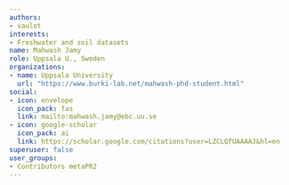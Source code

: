 ```yaml
---
authors:
- vaulot
interests:
- Freshwater and soil datasets
name: Mahwash Jamy
role: Uppsala U., Sweden
organizations:
- name: Uppsala University
  url: "https://www.burki-lab.net/mahwash-phd-student.html"
social:
- icon: envelope
  icon_pack: fas
  link: mailto:mahwash.jamy@ebc.uu.se
- icon: google-scholar
  icon_pack: ai
  link: https://scholar.google.com/citations?user=LZCLQfUAAAAJ&hl=en
superuser: false
user_groups:
- Contributors metaPR2
---
```

